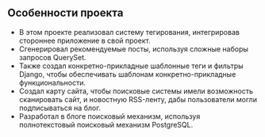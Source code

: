 ## Особенности проекта

- В этом проекте реализовал систему тегирования, интегрировав стороннее приложение в свой проект. 
- Сгенерировал рекомендуемые посты, используя сложные наборы запросов QuerySet. 
- Также создал конкретно-прикладные шаблонные теги и фильтры Django, чтобы обеспечивать шаблонам конкретно-прикладные функциональности. 
- Создал карту сайта, чтобы поисковые системы имели возможность сканировать сайт, и новостную RSS-ленту, дабы пользователи могли подписываться на блог. 
- Разработал в блоге поисковый механизм, используя полнотекстовый поисковый механизм PostgreSQL.
